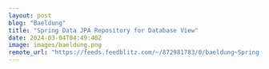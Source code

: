 ```yaml
---
layout: post
blog: "Baeldung"
title: "Spring Data JPA Repository for Database View"
date: 2024-03-04T04:49:40Z
image: images/baeldung.png
remote_url: "https://feeds.feedblitz.com/~/872981783/0/baeldung~Spring-Data-JPA-Repository-for-Database-View"
---
```


